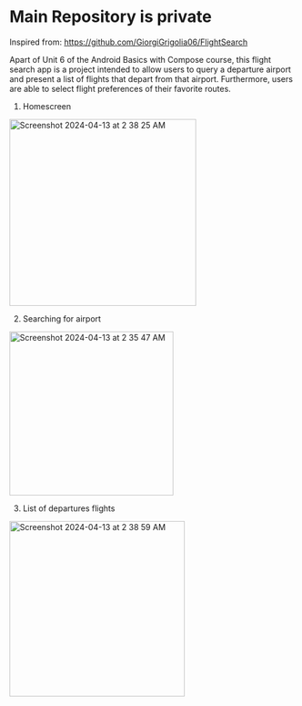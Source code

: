 # Main Repository is private 

Inspired from: https://github.com/GiorgiGrigolia06/FlightSearch

Apart of Unit 6 of the Android Basics with Compose course, this flight search app is a project intended to allow users to query a departure airport and present a list of flights that depart from that airport. Furthermore, users are able to select flight preferences of their favorite routes.

1. Homescreen
<img width="328" alt="Screenshot 2024-04-13 at 2 38 25 AM" src="https://github.com/amedinaaa/Flight-Search/assets/118236100/a7155c94-f5ac-43c0-a435-b1da7b4c2bd8">

2. Searching for airport
<img width="288" alt="Screenshot 2024-04-13 at 2 35 47 AM" src="https://github.com/amedinaaa/Flight-Search/assets/118236100/c365f38d-30b0-45c1-b12c-9d138efadfbb">

3. List of departures flights
<img width="308" alt="Screenshot 2024-04-13 at 2 38 59 AM" src="https://github.com/amedinaaa/Flight-Search/assets/118236100/1bb11f95-5dac-4664-a182-a3cc3e583a39">
